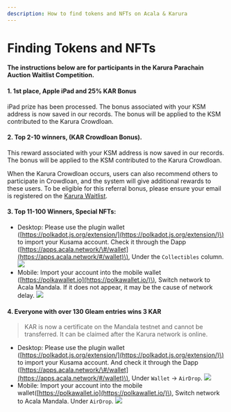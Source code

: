 ```yaml
---
description: How to find tokens and NFTs on Acala & Karura
---
```


# Finding Tokens and NFTs

#### The instructions below are for participants in the Karura Parachain Auction Waitlist Competition. <a id="1-1st-place-Apple-iPad-and-25-KAR-Bonus"></a>

#### 1. 1st place, Apple iPad and 25% KAR Bonus <a id="1-1st-place-Apple-iPad-and-25-KAR-Bonus"></a>

iPad prize has been processed. The bonus associated with your KSM address is now saved in our records. The bonus will be applied to the KSM contributed to the Karura Crowdloan.

#### 2. Top 2-10 winners, \(KAR Crowdloan Bonus\). <a id="2-Top-2-10-winners-KAR-Crowdloan-Bonus"></a>

This reward associated with your KSM address is now saved in our records. The bonus will be applied to the KSM contributed to the Karura Crowdloan.

When the Karura Crowdloan occurs, users can also recommend others to participate in Crowdloan, and the system will give additional rewards to these users. To be eligible for this referral bonus, please ensure your email is registered on the [Karura Waitlist](https://forms.gle/VgbojfKp46CoGE328).

#### 3. Top 11-100 Winners, Special NFTs: <a id="3-Top-11-100-Winners-Special-NFTs"></a>

* Desktop: Please use the plugin wallet \([https://polkadot.js.org/extension/](https://polkadot.js.org/extension/)\) to import your Kusama account. Check it through the Dapp \([https://apps.acala.network/\#/wallet](https://apps.acala.network/#/wallet)\), Under the `Collectibles` column. ![](https://i.imgur.com/fCDF0C6.png)
* Mobile: Import your account into the mobile wallet \([https://polkawallet.io](https://polkawallet.io/)\), Switch network to Acala Mandala. If it does not appear, it may be the cause of network delay. ![](https://i.imgur.com/JFeB0K1.png)

#### 4. Everyone with over 130 Gleam entries wins 3 KAR <a id="4-Everyonenbspwith-over-130-Gleam-entries-wins-3-KAR"></a>

> KAR is now a certificate on the Mandala testnet and cannot be transferred. It can be claimed after the Karura network is online.

* Desktop: Please use the plugin wallet \([https://polkadot.js.org/extension/](https://polkadot.js.org/extension/)\) to import your Kusama account. And check it through the Dapp \([https://apps.acala.network/\#/wallet](https://apps.acala.network/#/wallet)\), Under `Wallet` -&gt; `AirDrop`. ![](https://i.imgur.com/IQiTcIi.png)
* Mobile: Import your account into the mobile wallet\([https://polkawallet.io](https://polkawallet.io/)\), Switch network to Acala Mandala. Under `AirDrop`. ![](https://i.imgur.com/EI8mFb5.png)

